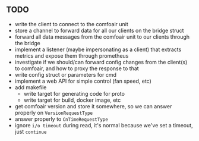 TODO
----

 * write the client to connect to the comfoair unit
 * store a channel to forward data for all our clients on the bridge struct
 * forward all data messages from the comfoair unit to our clients through the bridge
 * implement a listener (maybe impersonating as a client) that extracts metrics and expose them through prometheus
 * investigate if we should/can forward config changes from the client(s) to comfoair, and how to proxy the response to that
 * write config struct or parameters for cmd
 * implement a web API for simple control (fan speed, etc)
 * add makefile
   * write target for generating code for proto
   * write target for build, docker image, etc
 * get comfoair version and store it somewhere, so we can answer properly on `VersionRequestType`
 * answer properly to `CnTimeRequestType`
 * ignore `i/o timeout` during read, it's normal because we've set a timeout, just `continue`
   
   
